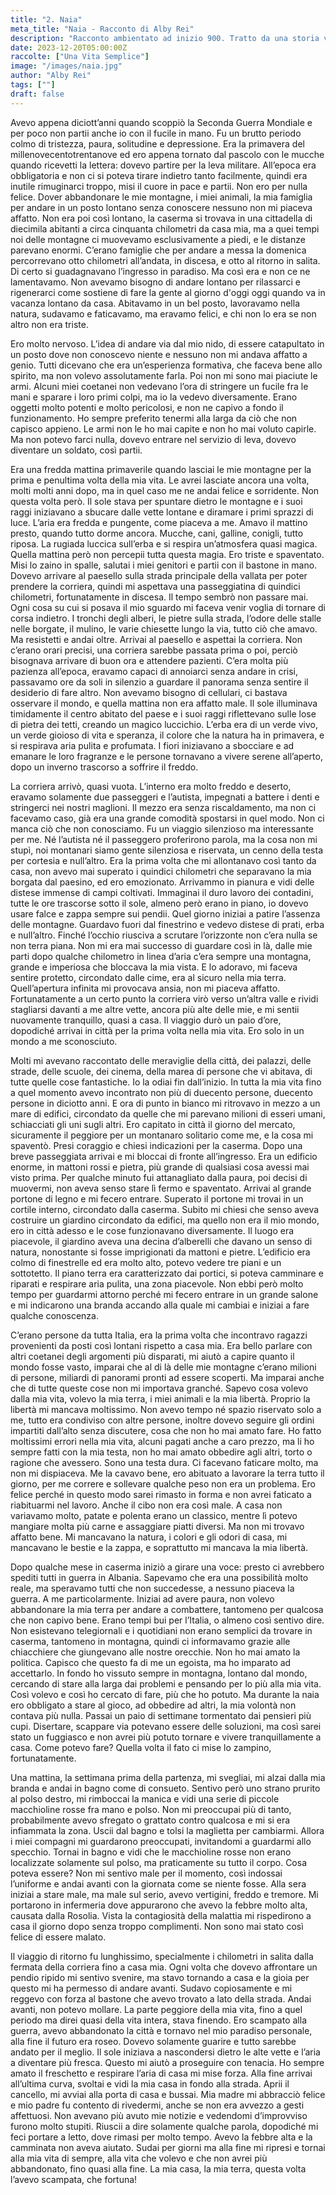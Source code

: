 ```yaml
---
title: "2. Naia"
meta_title: "Naia - Racconto di Alby Rei"
description: "Racconto ambientato ad inizio 900. Tratto da una storia vera raccontatami da mio nonno sul suo servizio militare."
date: 2023-12-20T05:00:00Z
raccolte: ["Una Vita Semplice"]
image: "/images/naia.jpg"
author: "Alby Rei"
tags: [""]
draft: false
---
```


Avevo appena diciott’anni quando scoppiò la Seconda Guerra Mondiale e per poco non partii anche io con il fucile in mano. Fu un brutto periodo colmo di tristezza, paura, solitudine e depressione. Era la primavera del millenovecentotrentanove ed ero appena tornato dal pascolo con le mucche quando ricevetti la lettera: dovevo partire per la leva militare. All’epoca era obbligatoria e non ci si poteva tirare indietro tanto facilmente, quindi era inutile rimuginarci troppo, misi il cuore in pace e partii.
Non ero per nulla felice. Dover abbandonare le mie montagne, i miei animali, la mia famiglia per andare in un posto lontano senza conoscere nessuno non mi piaceva affatto.
Non era poi così lontano, la caserma si trovava in una cittadella di diecimila abitanti a circa cinquanta chilometri da casa mia, ma a quei tempi noi delle montagne ci muovevamo esclusivamente a piedi, e le distanze parevano enormi. C’erano famiglie che per andare a messa la domenica percorrevano otto chilometri all’andata, in discesa, e otto al ritorno in salita. Di certo si guadagnavano l’ingresso in paradiso. Ma così era e non ce ne lamentavamo. Non avevamo bisogno di andare lontano per rilassarci e rigenerarci come sostiene di fare la gente al giorno d'oggi oggi quando va in vacanza lontano da casa. Abitavamo in un bel posto, lavoravamo nella natura, sudavamo e faticavamo, ma eravamo felici, e chi non lo era se non altro non era triste.

Ero molto nervoso. L’idea di andare via dal mio nido, di essere catapultato in un posto dove non conoscevo niente e nessuno non mi andava affatto a genio. Tutti dicevano che era un’esperienza formativa, che faceva bene allo spirito, ma non volevo assolutamente farla. Poi non mi sono mai piaciute le armi. Alcuni miei coetanei non vedevano l’ora di stringere un fucile fra le mani e sparare i loro primi colpi, ma io la vedevo diversamente. Erano oggetti molto potenti e molto pericolosi, e non ne capivo a fondo il funzionamento. Ho sempre preferito tenermi alla larga da ciò che non capisco appieno. Le armi non le ho mai capite e non ho mai voluto capirle. Ma non potevo farci nulla, dovevo entrare nel servizio di leva, dovevo diventare un soldato, così partii.

Era una fredda mattina primaverile quando lasciai le mie montagne per la prima e penultima volta della mia vita. Le avrei lasciate ancora una volta, molti molti anni dopo, ma in quel caso me ne andai felice e sorridente. Non questa volta però.
Il sole stava per spuntare dietro le montagne e i suoi raggi iniziavano a sbucare dalle vette lontane e diramare i primi sprazzi di luce. L’aria era fredda e pungente, come piaceva a me. Amavo il mattino presto, quando tutto dorme ancora. Mucche, cani, galline, conigli, tutto riposa. La rugiada luccica sull’erba e si respira un’atmosfera quasi magica. Quella mattina però non percepii tutta questa magia. Ero triste e spaventato. Misi lo zaino in spalle, salutai i miei genitori e partii con il bastone in mano. Dovevo arrivare al paesello sulla strada principale della vallata per poter prendere la corriera, quindi mi aspettava una passeggiatina di quindici chilometri, fortunatamente in discesa. Il tempo sembrò non passare mai. Ogni cosa su cui si posava il mio sguardo mi faceva venir voglia di tornare di corsa indietro. I tronchi degli alberi, le pietre sulla strada, l’odore delle stalle nelle borgate, il mulino, le varie chiesette lungo la via, tutto ciò che amavo. Ma resistetti e andai oltre.
Arrivai al paesello e aspettai la corriera. Non c’erano orari precisi, una corriera sarebbe passata prima o poi, perciò bisognava arrivare di buon ora e attendere pazienti. C’era molta più pazienza all’epoca, eravamo capaci di annoiarci senza andare in crisi, passavamo ore da soli in silenzio a guardare il panorama senza sentire il desiderio di fare altro. Non avevamo bisogno di cellulari, ci bastava osservare il mondo, e quella mattina non era affatto male. Il sole illuminava timidamente il centro abitato del paese e i suoi raggi riflettevano sulle lose di pietra dei tetti, creando un magico luccichio. L’erba era di un verde vivo, un verde gioioso di vita e speranza, il colore che la natura ha in primavera, e si respirava aria pulita e profumata. I fiori iniziavano a sbocciare e ad emanare le loro fragranze e le persone tornavano a vivere serene all’aperto, dopo un inverno trascorso a soffrire il freddo.

La corriera arrivò, quasi vuota. L’interno era molto freddo e deserto, eravamo solamente due passeggeri e l’autista, impegnati a battere i denti e stringerci nei nostri maglioni. Il mezzo era senza riscaldamento, ma non ci facevamo caso, già era una grande comodità spostarsi in quel modo. Non ci manca ciò che non conosciamo. Fu un viaggio silenzioso ma interessante per me.
Né l’autista né il passeggero proferirono parola, ma la cosa non mi stupì, noi montanari siamo gente silenziosa e riservata, un cenno della testa per cortesia e null’altro. Era la prima volta che mi allontanavo così tanto da casa, non avevo mai superato i quindici chilometri che separavano la mia borgata dal paesino, ed ero emozionato. Arrivammo in pianura e vidi delle distese immense di campi coltivati. Immaginai il duro lavoro dei contadini, tutte le ore trascorse sotto il sole, almeno però erano in piano, io dovevo usare falce e zappa sempre sui pendii.
Quel giorno iniziai a patire l’assenza delle montagne. Guardavo fuori dal finestrino e vedevo distese di prati, erba e null’altro. Finché l’occhio riusciva a scrutare l’orizzonte non c’era nulla se non terra piana. Non mi era mai successo di guardare così in là, dalle mie parti dopo qualche chilometro in linea d’aria c’era sempre una montagna, grande e imperiosa che bloccava la mia vista. E lo adoravo, mi faceva sentire protetto, circondato dalle cime, era al sicuro nella mia terra. Quell’apertura infinita mi provocava ansia, non mi piaceva affatto. Fortunatamente a un certo punto la corriera virò verso un’altra valle e rividi stagliarsi davanti a me altre vette, ancora più alte delle mie, e mi sentii nuovamente tranquillo, quasi a casa.
Il viaggio durò un paio d’ore, dopodiché arrivai in città per la prima volta nella mia vita. Ero solo in un mondo a me sconosciuto.

Molti mi avevano raccontato delle meraviglie della città, dei palazzi, delle strade, delle scuole, dei cinema, della marea di persone che vi abitava, di tutte quelle cose fantastiche. Io la odiai fin dall’inizio.
In tutta la mia vita fino a quel momento avevo incontrato non più di duecento persone, duecento persone in diciotto anni. E ora di punto in bianco mi ritrovavo in mezzo a un mare di edifici, circondato da quelle che mi parevano milioni di esseri umani, schiacciati gli uni sugli altri. Ero capitato in città il giorno del mercato, sicuramente il peggiore per un montanaro solitario come me, e la cosa mi spaventò.
Presi coraggio e chiesi indicazioni per la caserma. Dopo una breve passeggiata arrivai e mi bloccai di fronte all’ingresso. Era un edificio enorme, in mattoni rossi e pietra, più grande di qualsiasi cosa avessi mai visto prima. Per qualche minuto fui attanagliato dalla paura, poi decisi di muovermi, non aveva senso stare lì fermo e spaventato. Arrivai al grande portone di legno e mi fecero entrare. Superato il portone mi trovai in un cortile interno, circondato dalla caserma. Subito mi chiesi che senso aveva costruire un giardino circondato da edifici, ma quello non era il mio mondo, ero in città adesso e le cose funzionavano diversamente. Il luogo era piacevole, il giardino aveva una decina d’alberelli che davano un senso di natura, nonostante si fosse imprigionati da mattoni e pietre. L’edificio era colmo di finestrelle ed era molto alto, potevo vedere tre piani e un sottotetto. Il piano terra era caratterizzato dai portici, si poteva camminare e riparati e respirare aria pulita, una zona piacevole.
Non ebbi però molto tempo per guardarmi attorno perché mi fecero entrare in un grande salone e mi indicarono una branda accando alla quale mi cambiai e iniziai a fare qualche conoscenza.

C’erano persone da tutta Italia, era la prima volta che incontravo ragazzi provenienti da posti così lontani rispetto a casa mia. Era bello parlare con altri coetanei degli argomenti più disparati, mi aiutò a capire quanto il mondo fosse vasto, imparai che al di là delle mie montagne c’erano milioni di persone, miliardi di panorami pronti ad essere scoperti. Ma imparai anche che di tutte queste cose non mi importava granché. Sapevo cosa volevo dalla mia vita, volevo la mia terra, i miei animali e la mia libertà. Proprio la libertà mi mancava moltissimo. Non avevo tempo né spazio riservato solo a me, tutto era condiviso con altre persone, inoltre dovevo seguire gli ordini impartiti dall’alto senza discutere, cosa che non ho mai amato fare. Ho fatto moltissimi errori nella mia vita, alcuni pagati anche a caro prezzo, ma li ho sempre fatti con la mia testa, non ho mai amato obbedire agli altri, torto o ragione che avessero. Sono una testa dura.
Ci facevano faticare molto, ma non mi dispiaceva. Me la cavavo bene, ero abituato a lavorare la terra tutto il giorno, per me correre e sollevare qualche peso non era un problema. Ero felice perché in questo modo sarei rimasto in forma e non avrei faticato a riabituarmi nel lavoro. Anche il cibo non era così male. A casa non variavamo molto, patate e polenta erano un classico, mentre lì potevo mangiare molta più carne e assaggiare piatti diversi. Ma non mi trovavo affatto bene. Mi mancavano la natura, i colori e gli odori di casa, mi mancavano le bestie e la zappa, e soprattutto mi mancava la mia libertà.

Dopo qualche mese in caserma iniziò a girare una voce: presto ci avrebbero spediti tutti in guerra in Albania. Sapevamo che era una possibilità molto reale, ma speravamo tutti che non succedesse, a nessuno piaceva la guerra. A me particolarmente. Iniziai ad avere paura, non volevo abbandonare la mia terra per andare a combattere, tantomeno per qualcosa che non capivo bene. Erano tempi bui per l’Italia, o almeno così sentivo dire. Non esistevano telegiornali e i quotidiani non erano semplici da trovare in caserma, tantomeno in montagna, quindi ci informavamo grazie alle chiacchiere che giungevano alle nostre orecchie. Non ho mai amato la politica. Capisco che questo fa di me un egoista, ma ho imparato ad accettarlo. In fondo ho vissuto sempre in montagna, lontano dal mondo, cercando di stare alla larga dai problemi e pensando per lo più alla mia vita. Così volevo e così ho cercato di fare, più che ho potuto. Ma durante la naia ero obbligato a stare al gioco, ad obbedire ad altri, la mia volontà non contava più nulla.
Passai un paio di settimane tormentato dai pensieri più cupi. Disertare, scappare via potevano essere delle soluzioni, ma così sarei stato un fuggiasco e non avrei più potuto tornare e vivere tranquillamente a casa. Come potevo fare? Quella volta il fato ci mise lo zampino, fortunatamente.

Una mattina, la settimana prima della partenza, mi svegliai, mi alzai dalla mia branda e andai in bagno come di consueto. Sentivo però uno strano prurito al polso destro, mi rimboccai la manica e vidi una serie di piccole macchioline rosse fra mano e polso. Non mi preoccupai più di tanto, probabilmente avevo sfregato o grattato contro qualcosa e mi si era infiammata la zona. Uscii dal bagno e tolsi la maglietta per cambiarmi. Allora i miei compagni mi guardarono preoccupati, invitandomi a guardarmi allo specchio. Tornai in bagno e vidi che le macchioline rosse non erano localizzate solamente sul polso, ma praticamente su tutto il corpo. Cosa poteva essere? Non mi sentivo male per il momento, così indossai l’uniforme e andai avanti con la giornata come se niente fosse. Alla sera iniziai a stare male, ma male sul serio, avevo vertigini, freddo e tremore. Mi portarono in infermeria dove appurarono che avevo la febbre molto alta, causata dalla Rosolia. Vista la contagiosità della malattia mi rispedirono a casa il giorno dopo senza troppo complimenti. Non sono mai stato così felice di essere malato.

Il viaggio di ritorno fu lunghissimo, specialmente i chilometri in salita dalla fermata della corriera fino a casa mia. Ogni volta che dovevo affrontare un pendio ripido mi sentivo svenire, ma stavo tornando a casa e la gioia per questo mi ha permesso di andare avanti. Sudavo copiosamente e mi reggevo con forza al bastone che avevo trovato a lato della strada. Andai avanti, non potevo mollare. La parte peggiore della mia vita, fino a quel periodo ma direi quasi della vita intera, stava finendo. Ero scampato alla guerra, avevo abbandonato la città e tornavo nel mio paradiso personale, alla fine il futuro era roseo. Dovevo solamente guarire e tutto sarebbe andato per il meglio.
Il sole iniziava a nascondersi dietro le alte vette e l’aria a diventare più fresca. Questo mi aiutò a proseguire con tenacia. Ho sempre amato il freschetto e respirare l’aria di casa mi mise forza. Alla fine arrivai all’ultima curva, svoltai e vidi la mia casa in fondo alla strada. Aprii il cancello, mi avviai alla porta di casa e bussai. Mia madre mi abbracciò felice e mio padre fu contento di rivedermi, anche se non era avvezzo a gesti affettuosi. Non avevano più avuto mie notizie e vedendomi d’improvviso furono molto stupiti. Riuscii a dire solamente qualche parola, dopodiché mi feci portare a letto, dove rimasi per molto tempo. Avevo la febbre alta e la camminata non aveva aiutato. Sudai per giorni ma alla fine mi ripresi e tornai alla mia vita di sempre, alla vita che volevo e che non avrei più abbandonato, fino quasi alla fine. La mia casa, la mia terra, questa volta l’avevo scampata, che fortuna!
